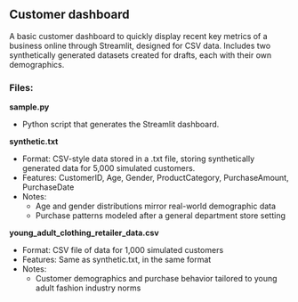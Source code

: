 ## Customer dashboard
A basic customer dashboard to quickly display recent key metrics of a business online through Streamlit, designed for CSV data. Includes two synthetically generated datasets created for drafts, each with their own demographics.

### Files:
**sample.py**
- Python script that generates the Streamlit dashboard.

  
**synthetic.txt**
- Format: CSV-style data stored in a .txt file, storing synthetically generated data for 5,000 simulated customers.
- Features: CustomerID, Age, Gender, ProductCategory, PurchaseAmount, PurchaseDate
- Notes:
  - Age and gender distributions mirror real-world demographic data
  - Purchase patterns modeled after a general department store setting
 
    
**young_adult_clothing_retailer_data.csv**
- Format: CSV file of data for 1,000 simulated customers
- Features: Same as synthetic.txt, in the same format
- Notes:
  - Customer demographics and purchase behavior tailored to young adult fashion industry norms
